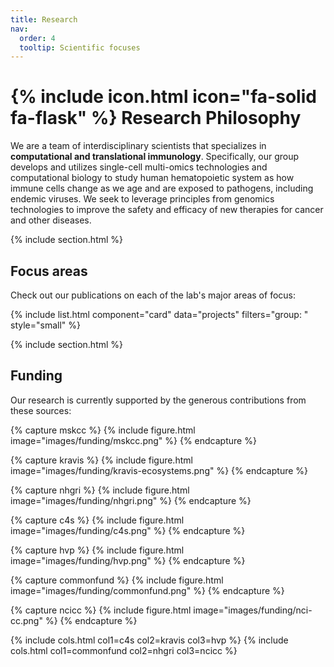 ```yaml
---
title: Research
nav:
  order: 4
  tooltip: Scientific focuses
---
```


# {% include icon.html icon="fa-solid fa-flask" %} Research Philosophy

We are a team of interdisciplinary scientists that specializes in <b>computational and translational immunology</b>.
Specifically, our group develops and utilizes single-cell multi-omics technologies and
computational biology to study human hematopoietic system as how immune cells change as we age and 
are exposed to pathogens, including endemic viruses. 
We seek to leverage principles from genomics technologies to improve the safety and efficacy of 
new therapies for cancer and other diseases.


{% include section.html %}

## Focus areas

Check out our publications on each of the lab's major areas of focus:

{% include list.html component="card" data="projects" filters="group: " style="small" %}


{% include section.html %}

## Funding

Our research is currently supported by the generous contributions from these sources:

{% capture mskcc %}
{%
  include figure.html
  image="images/funding/mskcc.png"
%}
{% endcapture %}

{% capture kravis %}
{%
  include figure.html
  image="images/funding/kravis-ecosystems.png"
%}
{% endcapture %}

{% capture nhgri %}
{%
  include figure.html
  image="images/funding/nhgri.png"
%}
{% endcapture %}

{% capture c4s %}
{%
  include figure.html
  image="images/funding/c4s.png"
%}
{% endcapture %}

{% capture hvp %}
{%
  include figure.html
  image="images/funding/hvp.png"
%}
{% endcapture %}

{% capture commonfund %}
{%
  include figure.html
  image="images/funding/commonfund.png"
%}
{% endcapture %}

{% capture ncicc %}
{%
  include figure.html
  image="images/funding/nci-cc.png"
%}
{% endcapture %}


{% include cols.html col1=c4s col2=kravis col3=hvp %}
{% include cols.html col1=commonfund col2=nhgri col3=ncicc %}

